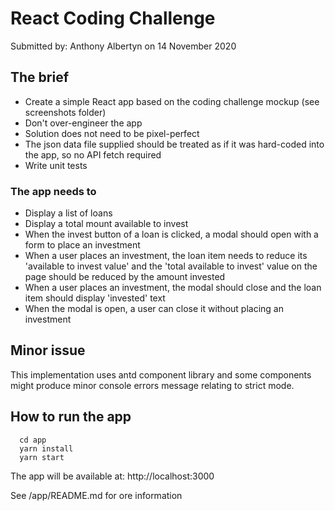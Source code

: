 # React Coding Challenge

Submitted by: Anthony Albertyn on 14 November 2020

## The brief

- Create a simple React app based on the coding challenge mockup (see screenshots folder)
- Don't over-engineer the app
- Solution does not need to be pixel-perfect
- The json data file supplied should be treated as if it was hard-coded into the app, so no API fetch required
- Write unit tests

### The app needs to

- Display a list of loans
- Display a total mount available to invest
- When the invest button of a loan is clicked, a modal should open with a form to place an investment
- When a user places an investment, the loan item needs to reduce its 'available to invest value' and the 'total available to invest' value on the page should be reduced by the amount invested
- When a user places an investment, the modal should close and the loan item should display 'invested' text
- When the modal is open, a user can close it without placing an investment

## Minor issue

This implementation uses antd component library and some components might produce minor console errors message relating to strict mode.

## How to run the app

```
  cd app
  yarn install
  yarn start
```

The app will be available at: http://localhost:3000

See /app/README.md for ore information
